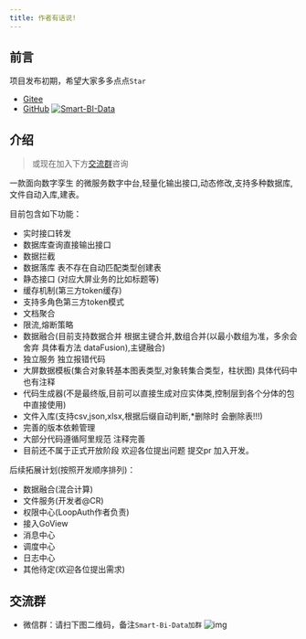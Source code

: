 ```yaml
---
title: 作者有话说!
---
```


## 前言
项目发布初期，希望大家多多点点`Star`
- [Gitee](https://gitee.com/new_sonw/Smart-BI-Data)
- [GitHub](https://github.com/ShelikeSnow/Smart-BI-Data)
[![Smart-BI-Data](https://gitee.com/new_sonw/Smart-BI-Data/widgets/widget_card.svg?colors=4183c4,ffffff,ffffff,e3e9ed,666666,9b9b9b)](https://gitee.com/new_sonw/Smart-BI-Data)
## 介绍

> 或现在加入下方[交流群](./#交流群)咨询

一款面向数字孪生 的微服务数字中台,轻量化输出接口,动态修改,支持多种数据库,文件自动入库,建表。

目前包含如下功能：
- 实时接口转发
- 数据库查询直接输出接口
- 数据拦截
- 数据落库 表不存在自动匹配类型创建表
- 静态接口 (对应大屏业务的比如标题等)
- 缓存机制(第三方token缓存)
- 支持多角色第三方token模式
- 文档聚合
- 限流,熔断策略
- 数据融合(目前支持数据合并 根据主键合并,数组合并(以最小数组为准，多余会舍弃 具体看方法 dataFusion),主键融合)
- 独立服务 独立报错代码
- 大屏数据模板(集合对象转基本图表类型,对象转集合类型，柱状图) 具体代码中也有注释
- 代码生成器(不是最终版,目前可以直接生成对应实体类,控制层到各个分体的包中直接使用)
- 文件入库(支持csv,json,xlsx,根据后缀自动判断,*删除时 会删除表!!!)
- 完善的版本依赖管理
- 大部分代码遵循阿里规范 注释完善
- 目前还不属于正式开放阶段 欢迎各位提出问题 提交pr 加入开发。

后续拓展计划(按照开发顺序排列)：
 - 数据融合(混合计算)
 - 文件服务(开发者@CR)
 - 权限中心(LoopAuth作者负责)
 - 接入GoView
 - 消息中心
 - 调度中心
 - 日志中心
 - 其他待定(欢迎各位提出需求)
## 交流群
- 微信群：请扫下图二维码，备注`Smart-Bi-Data加群`
  <img src="/img/mywx.jpg" alt="img" />